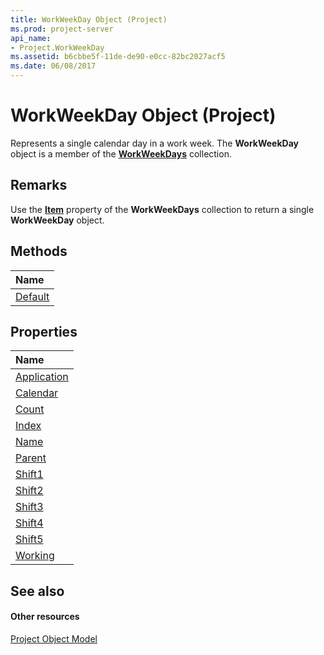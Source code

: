```yaml
---
title: WorkWeekDay Object (Project)
ms.prod: project-server
api_name:
- Project.WorkWeekDay
ms.assetid: b6cbbe5f-11de-de90-e0cc-82bc2027acf5
ms.date: 06/08/2017
---
```



# WorkWeekDay Object (Project)

Represents a single calendar day in a work week. The **WorkWeekDay** object is a member of the **[WorkWeekDays](workweekdays-object-project.md)** collection.
 


## Remarks

Use the **[Item](workweekdays-item-property-project.md)** property of the **WorkWeekDays** collection to return a single **WorkWeekDay** object.
 

 

## Methods



|**Name**|
|:-----|
|[Default](workweekday-default-method-project.md)|

## Properties



|**Name**|
|:-----|
|[Application](workweekday-application-property-project.md)|
|[Calendar](workweekday-calendar-property-project.md)|
|[Count](workweekday-count-property-project.md)|
|[Index](workweekday-index-property-project.md)|
|[Name](workweekday-name-property-project.md)|
|[Parent](workweekday-parent-property-project.md)|
|[Shift1](workweekday-shift1-property-project.md)|
|[Shift2](workweekday-shift2-property-project.md)|
|[Shift3](workweekday-shift3-property-project.md)|
|[Shift4](workweekday-shift4-property-project.md)|
|[Shift5](workweekday-shift5-property-project.md)|
|[Working](workweekday-working-property-project.md)|

## See also


#### Other resources


 
[Project Object Model](http://msdn.microsoft.com/library/900b167b-88ec-ea88-15b7-27bb90c22ac6%28Office.15%29.aspx)
